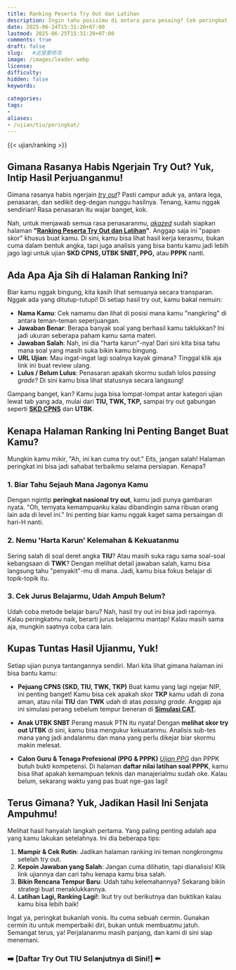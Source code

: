 ```yaml
---
title: Ranking Peserta Try Out dan Latihan
description: Ingin tahu posisimu di antara para pesaing? Cek peringkat hasil try out dan evaluasi kemampuanmu. Persiapkan diri untuk sukses dalam tes sesungguhnya bersama Akazed.
date: 2025-06-24T15:31:20+07:00
lastmod: 2025-06-25T15:31:20+07:00
comments: true
draft: false 
slug:   #这里要修改
image: /images/leader.webp
license: 
difficulty: 
hidden: false
keywords: 
    
categories:
tags:
- 
aliases:
- /ujian/tiu/peringkat/
---
```

{{< ujian/ranking >}}
## Gimana Rasanya Habis Ngerjain Try Out? Yuk, Intip Hasil Perjuanganmu!

Gimana rasanya habis ngerjain *[try out](/ujian/)*? Pasti campur aduk ya, antara lega, penasaran, dan sedikit deg-degan nunggu hasilnya. Tenang, kamu nggak sendirian! Rasa penasaran itu wajar banget, kok.

Nah, untuk menjawab semua rasa penasaranmu, *[akazed](/)* sudah siapkan halaman **"[Ranking Peserta Try Out dan Latihan](/ranking-peserta-tryout/)"**. Anggap saja ini "papan skor" khusus buat kamu. Di sini, kamu bisa lihat hasil kerja kerasmu, bukan cuma dalam bentuk angka, tapi juga analisis yang bisa bantu kamu jadi lebih jago lagi untuk ujian **SKD CPNS, UTBK SNBT, PPG,** atau **PPPK** nanti.

## Ada Apa Aja Sih di Halaman Ranking Ini?

Biar kamu nggak bingung, kita kasih lihat semuanya secara transparan. Nggak ada yang ditutup-tutupi! Di setiap hasil try out, kamu bakal nemuin:

-   **Nama Kamu**: Cek namamu dan lihat di posisi mana kamu "nangkring" di antara teman-teman seperjuangan.
-   **Jawaban Benar**: Berapa banyak soal yang berhasil kamu taklukkan? Ini jadi ukuran seberapa paham kamu sama materi.
-   **Jawaban Salah**: Nah, ini dia "harta karun"-nya! Dari sini kita bisa tahu mana soal yang masih suka bikin kamu bingung.
-   **URL Ujian**: Mau ingat-ingat lagi soalnya kayak gimana? Tinggal klik aja link ini buat review ulang.
-   **Lulus / Belum Lulus**: Penasaran apakah skormu sudah lolos *passing grade*? Di sini kamu bisa lihat statusnya secara langsung!

Gampang banget, kan? Kamu juga bisa lompat-lompat antar kategori ujian lewat tab yang ada, mulai dari **TIU, TWK, TKP,** sampai try out gabungan seperti **[SKD CPNS](/ujian/cpns/try-out-skd-cpns-gratis/)** dan **UTBK**.

## Kenapa Halaman Ranking Ini Penting Banget Buat Kamu?

Mungkin kamu mikir, "Ah, ini kan cuma try out." Eits, jangan salah! Halaman peringkat ini bisa jadi sahabat terbaikmu selama persiapan. Kenapa?

### 1. Biar Tahu Sejauh Mana Jagonya Kamu
Dengan ngintip **peringkat nasional try out**, kamu jadi punya gambaran nyata. "Oh, ternyata kemampuanku kalau dibandingin sama ribuan orang lain ada di level ini." Ini penting biar kamu nggak kaget sama persaingan di hari-H nanti.

### 2. Nemu 'Harta Karun' Kelemahan & Kekuatanmu
Sering salah di soal deret angka **TIU**? Atau masih suka ragu sama soal-soal kebangsaan di **TWK**? Dengan melihat detail jawaban salah, kamu bisa langsung tahu "penyakit"-mu di mana. Jadi, kamu bisa fokus belajar di topik-topik itu.

### 3. Cek Jurus Belajarmu, Udah Ampuh Belum?
Udah coba metode belajar baru? Nah, hasil try out ini bisa jadi rapornya. Kalau peringkatmu naik, berarti jurus belajarmu mantap! Kalau masih sama aja, mungkin saatnya coba cara lain.

## Kupas Tuntas Hasil Ujianmu, Yuk!

Setiap ujian punya tantangannya sendiri. Mari kita lihat gimana halaman ini bisa bantu kamu:

-   **Pejuang CPNS (SKD, TIU, TWK, TKP)**
    Buat kamu yang lagi ngejar NIP, ini penting banget! Kamu bisa cek apakah skor **TKP** kamu udah di zona aman, atau nilai **TIU** dan **TWK** udah di atas *passing grade*. Anggap aja ini simulasi perang sebelum tempur beneran di **[Simulasi CAT](/ujian/cpns/tryout-cat-cpns-gratis/)**.

-   **Anak UTBK SNBT**
    Perang masuk PTN itu nyata! Dengan **melihat skor try out UTBK** di sini, kamu bisa mengukur kekuatanmu. Analisis sub-tes mana yang jadi andalanmu dan mana yang perlu dikejar biar skormu makin melesat.

-   **Calon Guru & Tenaga Profesional (PPG & PPPK)**
    *[Ujian PPG](/ujian/ppg/tryout-ppg-prajab-pgsd/)* dan PPPK butuh bukti kompetensi. Di halaman **daftar nilai latihan soal PPPK**, kamu bisa lihat apakah kemampuan teknis dan manajerialmu sudah oke. Kalau belum, sekarang waktu yang pas buat nge-gas lagi!

## Terus Gimana? Yuk, Jadikan Hasil Ini Senjata Ampuhmu!

Melihat hasil hanyalah langkah pertama. Yang paling penting adalah apa yang kamu lakukan setelahnya. Ini dia beberapa tips:

1.  **Mampir & Cek Rutin**: Jadikan halaman ranking ini teman nongkrongmu setelah try out.
2.  **Kepoin Jawaban yang Salah**: Jangan cuma dilihatin, tapi dianalisis! Klik link ujiannya dan cari tahu kenapa kamu bisa salah.
3.  **Bikin Rencana Tempur Baru**: Udah tahu kelemahannya? Sekarang bikin strategi buat menaklukkannya.
4.  **Latihan Lagi, Ranking Lagi!**: Ikut try out berikutnya dan buktikan kalau kamu bisa lebih baik!

Ingat ya, peringkat bukanlah vonis. Itu cuma sebuah cermin. Gunakan cermin itu untuk memperbaiki diri, bukan untuk membuatmu jatuh. Semangat terus, ya! Perjalananmu masih panjang, dan kami di sini siap menemani.


### ➡️ [Daftar Try Out TIU Selanjutnya di Sini!] ⬅️

